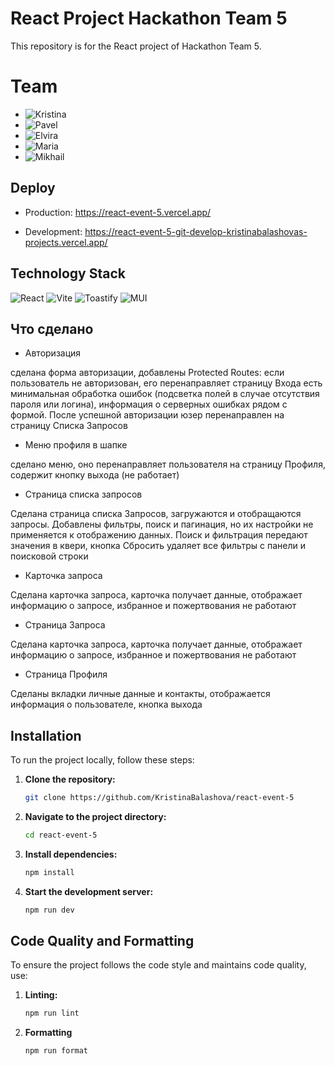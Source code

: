 # React Project Hackathon Team 5

This repository is for the React project of Hackathon Team 5.

# Team

- ![Kristina](https://github.com/KristinaBalashova)
- ![Pavel](https://github.com/Developer2220)
- ![Elvira](https://github.com/Elvira-del)
- ![Maria](https://github.com/Maria2721)
- ![Mikhail](https://github.com/Mike-Zakharov)

## Deploy

- Production: https://react-event-5.vercel.app/

- Development: https://react-event-5-git-develop-kristinabalashovas-projects.vercel.app/

## Technology Stack

![React](https://img.shields.io/badge/React-20232A?style=for-the-badge&logo=react&logoColor=61DAFB)
![Vite](https://img.shields.io/badge/Vite-646CFF?style=for-the-badge&logo=vite&logoColor=white)
![Toastify](https://img.shields.io/badge/Toastify-FF3D00?style=for-the-badge&logo=react&logoColor=white)
![MUI](https://img.shields.io/badge/MUI-007FFF?style=for-the-badge&logo=mui&logoColor=white)

## Что сделано

- Авторизация

сделана форма авторизации, добавлены Protected Routes: если пользователь не авторизован, его перенаправляет страницу Входа
есть минимальная обработка ошибок (подсветка полей в случае отсутствия пароля или логина),
информация о серверных ошибках рядом с формой. После успешной авторизации юзер перенаправлен на страницу Списка Запросов

- Меню профиля в шапке

сделано меню, оно перенаправляет пользователя на страницу Профиля, содержит кнопку выхода (не работает)

- Страница списка запросов

Сделана страница списка Запросов, загружаются и отобращаются запросы. Добавлены фильтры, поиск и пагинация, но их настройки не применяется к отображению данных. Поиск и фильтрация передают значения в квери, кнопка Сбросить удаляет все фильтры с панели и поисковой строки

- Карточка запроса

Сделана карточка запроса, карточка получает данные, отображает информацию о запросе, избранное и пожертвования не работают

- Страница Запроса

Сделана карточка запроса, карточка получает данные, отображает информацию о запросе, избранное и пожертвования не работают

- Страница Профиля

Сделаны вкладки личные данные и контакты, отображается информация о пользователе, кнопка выхода

## Installation

To run the project locally, follow these steps:

1. **Clone the repository:**
   ```bash
   git clone https://github.com/KristinaBalashova/react-event-5
   ```
2. **Navigate to the project directory:**
   ```bash
   cd react-event-5
   ```
3. **Install dependencies:**
   ```bash
   npm install
   ```
4. **Start the development server:**
   ```bash
   npm run dev
   ```

## Code Quality and Formatting

To ensure the project follows the code style and maintains code quality, use:

1. **Linting:**
   ```bash
   npm run lint
   ```
2. **Formatting**
   ```bash
   npm run format
   ```
